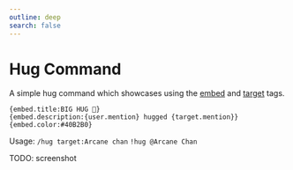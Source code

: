 ```yaml
---
outline: deep
search: false
---
```


# Hug Command

A simple hug command which showcases using the [embed](/tag-system/tags#embeds) and [target](/tag-system/tags#target-member-user) tags.

```
{embed.title:BIG HUG 🤗}
{embed.description:{user.mention} hugged {target.mention}}
{embed.color:#40B2B0}
```

Usage: `/hug target:Arcane chan` `!hug @Arcane Chan`

TODO: screenshot
